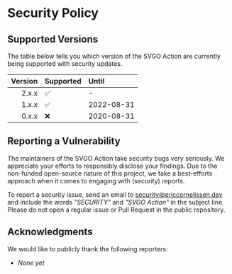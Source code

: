 # Security Policy

## Supported Versions

The table below tells you which version of the SVGO Action are currently being
supported with security updates.

| Version | Supported          | Until      |
| ------: | :----------------- | :--------- |
|   2.x.x | :white_check_mark: | -          |
|   1.x.x | :white_check_mark: | 2022-08-31 |
|   0.x.x | :x:                | 2020-08-31 |

## Reporting a Vulnerability

The maintainers of the SVGO Action take security bugs very seriously. We
appreciate your efforts to responsibly disclose your findings. Due to the
non-funded open-source nature of this project, we take a best-efforts approach
when it comes to engaging with (security) reports.

To report a security issue, send an email to [security@ericcornelissen.dev] and
include the words _"SECURITY"_ and _"SVGO Action"_ in the subject line. Please
do not open a regular issue or Pull Request in the public repository.

## Acknowledgments

We would like to publicly thank the following reporters:

- _None yet_

[security@ericcornelissen.dev]: mailto:security@ericcornelissen.dev?subject=SECURITY%20%28SVGO%20Action%29
